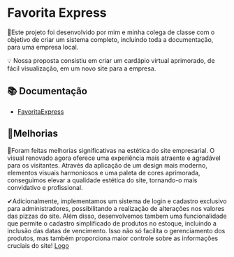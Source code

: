 
# Favorita Express

📌Este projeto foi desenvolvido por mim e minha colega de classe com o objetivo de criar um sistema completo, incluindo toda a documentação, para uma empresa local.

💡 Nossa proposta consistiu em criar um cardápio virtual aprimorado, de fácil visualização, em um novo site para a empresa.

## 📚 Documentação

- [FavoritaExpress]([https://link-da-documentação](https://erratic-beet-0ba.notion.site/Documenta-o-Projeto-Pizzaria-fb75e3bc2ed4488aaaea4bc4ab36a81a?pvs=4))


## 🚀Melhorias

📌Foram feitas melhorias significativas na estética do site empresarial. O visual renovado agora oferece uma experiência mais atraente e agradável para os visitantes. Através da aplicação de um design mais moderno, elementos visuais harmoniosos e uma paleta de cores aprimorada, conseguimos elevar a qualidade estética do site, tornando-o mais convidativo e profissional. 

✔Adicionalmente, implementamos um sistema de login e cadastro exclusivo para administradores, possibilitando a realização de alterações nos valores das pizzas do site. Além disso, desenvolvemos tambem uma funcionalidade que permite o cadastro simplificado de produtos no estoque, incluindo a inclusão das datas de vencimento. Isso não só facilita o gerenciamento dos produtos, mas também proporciona maior controle sobre as informações cruciais do site! [Logo](https://favoritaexpress.com.br/imagens/logo_fav_branca500px.png)

